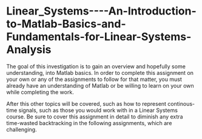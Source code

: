 # Linear_Systems----An-Introduction-to-Matlab-Basics-and-Fundamentals-for-Linear-Systems-Analysis

The goal of this investigation is to gain an overview and hopefully some understanding, into Matlab basics. In order to complete this assignment on your own or any of the assignments to follow for that matter, you must already have an understanding of Matlab or be willing to learn on your own while completing the work.

After this other topics will be covered, such as how to represent continous-time signals, such as those you would work with in a Linear Systems course. Be sure to cover this assignment in detail to diminish any extra time-wasted backtracking in the following assignments, which are challenging. 
